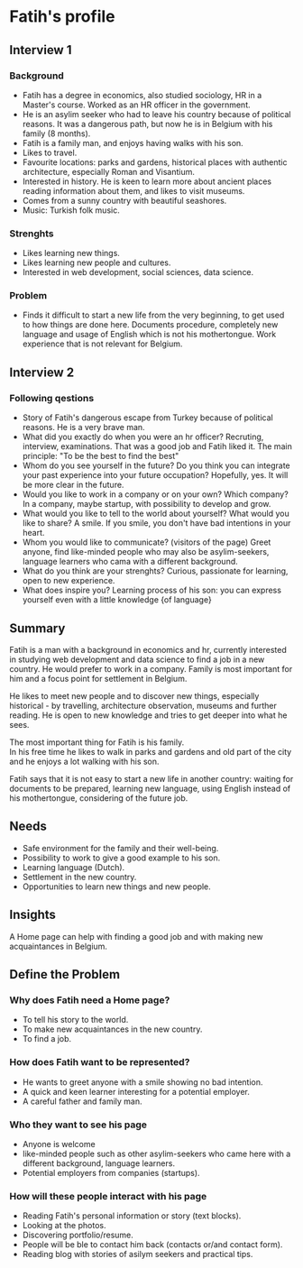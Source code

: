 # Fatih's profile

## Interview 1

### Background
- Fatih has a degree in economics, also studied sociology, HR in a Master's course. Worked as an HR officer in the government.
- He is an asylim seeker who had to leave his country because of political reasons. It was a dangerous path, but now he is in Belgium with his family (8 months). 
- Fatih is a family man, and enjoys having walks with his son. 
- Likes to  travel.
- Favourite locations: parks and gardens, historical places with authentic architecture, especially Roman and Visantium. 
- Interested in history. He is keen to learn more about ancient places reading information about them, and likes to visit museums.
- Comes from a sunny country with beautiful seashores.
- Music: Turkish folk music.

### Strenghts
- Likes learning new things.
- Likes learning new people and cultures.
- Interested in web development, social sciences, data science.

### Problem
- Finds it difficult to start a new life from the very beginning, to get used to how things are done here. Documents procedure, completely new language and usage of English which is not his mothertongue. Work experience that is not relevant for Belgium.

## Interview 2
### Following qestions
- Story of Fatih's dangerous escape from Turkey because of political reasons. He is a very brave man.
- What did you exactly do when you were an hr officer? Recruting, interview, examinations. That was a good job and Fatih liked it. The main principle: "To be the best to find the best"
- Whom do you see yourself in the future? Do you think you can integrate your past experience into your future occupation? Hopefully, yes. It will be more clear in the future.
- Would you like to work in a company or on your own? Which company? In a company, maybe startup, with possibility to develop and grow.
- What would you like to tell to the world about yourself? What would you like to share? A smile. If you smile, you don't have bad intentions in your heart.
- Whom you would like to communicate? (visitors of the page) Greet anyone, find like-minded people who may also be asylim-seekers, language learners who cama with a different background.
- What do you think are your strenghts? Curious, passionate for learning, open to new experience. 
- What does inspire you? Learning process of his son: you can express yourself even with a little knowledge {of language}

## Summary
Fatih is a man with a background in economics and hr, currently interested in studying web development and data science to find a job in a new country. He would prefer to work in a company.
Family is most important for him and a focus point for settlement in Belgium.

He likes to meet new people and to discover new things, especially historical - by travelling, architecture observation, museums and further reading. He is open to new knowledge and tries to get deeper into what he sees. 

The most important thing for Fatih is his family.  
In his free time he likes to walk in parks and gardens and old part of the city and he enjoys a lot walking with his son.

Fatih says that it is not easy to start a new life in another country: waiting for documents to be prepared, learning new language, using English instead of his mothertongue, considering of the future job. 

## Needs
- Safe environment for the family and their well-being.
- Possibility to work to give a good example to his son.
- Learning language (Dutch).
- Settlement in the new country.
- Opportunities to learn new things and new people.


## Insights
A Home page can help with finding a good job and with making new acquaintances in Belgium. 

## Define the Problem

### Why does Fatih need a Home page?
- To tell his story to the world.
- To make new acquaintances in the new country.
- To find a job.

### How does Fatih want to be represented?
- He wants to greet anyone with a smile showing no bad intention.
- A quick and keen learner interesting for a potential employer.
- A careful father and family man.

### Who they want to see his page
- Anyone is welcome
- like-minded people such as other asylim-seekers who came here with a different background, language learners. 
- Potential employers from companies (startups). 

### How will these people interact with his page
- Reading Fatih's personal information or story (text blocks).
- Looking at the photos.
- Discovering portfolio/resume.
- People will be ble to contact him back (contacts or/and contact form).
- Reading blog with stories of asilym seekers and practical tips.
